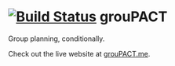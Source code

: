 [![Build Status](https://travis-ci.org/dontmitch/group_planning.png?branch=master)](https://travis-ci.org/dontmitch/group_planning)
grouPACT
==============

Group planning, conditionally.

Check out the live website at [grouPACT.me](http://groupact.me).

